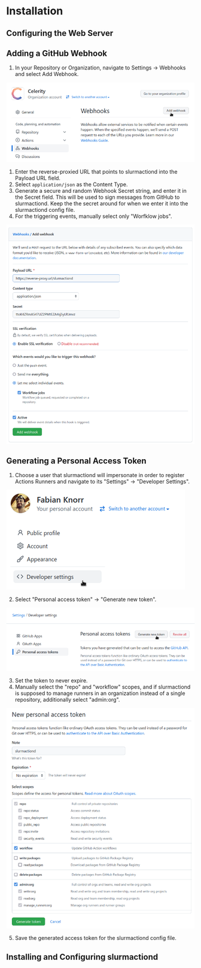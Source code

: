 # Installation

## Configuring the Web Server

## Adding a GitHub Webhook

1. In your Repository or Organization, navigate to Settings → Webhooks and select Add Webhook.

![Adding a Webhook](doc/images/add-webhook.png)

1. Enter the reverse-proxied URL that points to slurmactiond into the Payload URL field.
2. Select `application/json` as the Content Type.
3. Generate a secure and random Webhook Secret string, and enter it in the Secret field. This will
   be used to sign messages from GitHub to slurmactiond. Keep the the secret around for when we
   enter it into the slurmactiond config file.
4. For the triggering events, manually select only "Worfklow jobs".

![Adding a Webhook](doc/images/add-webhook-form.png)

## Generating a Personal Access Token

1. Choose a user that slurmactiond will impersonate in order to register Actions Runners and
   navigate to its "Settings" -> "Developer Settings".

![Developer Settings](doc/images/dev-settings.png)

2. Select "Personal access token" -> "Generate new token".

![Generating an Access Token](doc/images/generate-access-token.png)

3. Set the token to never expire.
4. Manually select the "repo" and "workflow" scopes, and if slurmactiond is supposed to manage
   runners in an organization instead of a single repository, additionally select "admin:org".

![Generating an Access Token](doc/images/generate-access-token-form.png)

5. Save the generated access token for the slurmactiond config file.

## Installing and Configuring slurmactiond

